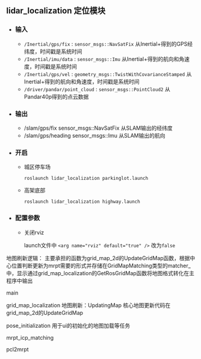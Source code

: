 ## lidar_localization 定位模块
- ### 输入
  - `/Inertial/gps/fix` : `sensor_msgs::NavSatFix` 从Inertial+得到的GPS经纬度，时间戳是系统时间
  - `/Inertial/imu/data` : `sensor_msgs::Imu` 从Inertial+得到的航向和角速度，时间戳是系统时间
  - `/Inertial/gps/vel` : `geometry_msgs::TwistWithCovarianceStamped` 从Inertial+得到的航向和角速度，时间戳是系统时间
  - `/driver/pandar/point_cloud` : `sensor_msgs::PointCloud2` 从Pandar40p得到的点云数据


- ### 输出
  - /slam/gps/fix sensor_msgs::NavSatFix 从SLAM输出的经纬度
  - /slam/gps/heading sensor_msgs::Imu 从SLAM输出的航向
  
- ### 开启
  -  城区停车场
  
        `roslaunch lidar_localization parkinglot.launch`

  -  高架底部
  
        `roslaunch lidar_localization highway.launch`

- ### 配置参数
    
  -  关闭rviz 
  
        launch文件中 `<arg name="rviz" default="true" />` 改为`false`

地图刷新逻辑：
主要承担的函数为grid_map_2d的UpdateGridMap函数，根据中心位置判断更新为mrpt需要的形式并存储在GridMapMatching类型的matcher_中，显示通过grid_map_localization的GetRosGridMap函数将地图格式转化在主程序中输出



main

grid_map_localization
	地图刷新：UpdatingMap 核心地图更新代码在grid_map_2d的UpdateGridMap

pose_initialization
	用于ui的初始化的地图加载等任务

mrpt_icp_matching

pcl2mrpt



